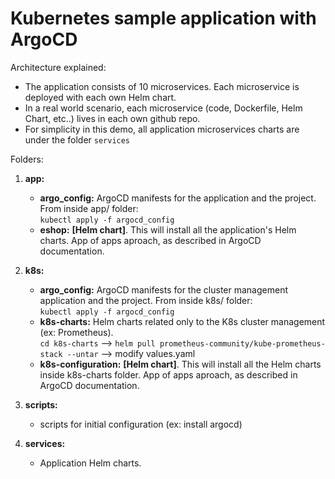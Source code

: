 # Kubernetes sample application with ArgoCD

Architecture explained:  

- The application consists of 10 microservices. Each microservice is deployed with each own Helm chart.
- In a real world scenario, each microservice (code, Dockerfile, Helm Chart, etc..) lives in each own github repo.
- For simplicity in this demo, all application microservices charts are under the folder `services`

Folders:

1) **app:**  
    - **argo_config:**  ArgoCD manifests for the application and the project. From inside app/ folder:  
      `kubectl apply -f argocd_config`
    - **eshop:**  **[Helm chart]**. This will install all the application's Helm charts. App of apps aproach, as described in ArgoCD documentation.

2) **k8s:**  
    - **argo_config:** ArgoCD manifests for the cluster management application and the project. From inside k8s/ folder:  
     `kubectl apply -f argocd_config`
    - **k8s-charts:** Helm charts related only to the K8s cluster management (ex: Prometheus).  
        `cd k8s-charts` --> `helm pull prometheus-community/kube-prometheus-stack --untar` --> modify values.yaml
    - **k8s-configuration:**  **[Helm chart]**. This will install all the Helm charts inside k8s-charts folder. App of apps aproach, as described in ArgoCD documentation.

3) **scripts:**  
    - scripts for initial configuration (ex: install argocd)

4) **services:**  
    - Application Helm charts.
